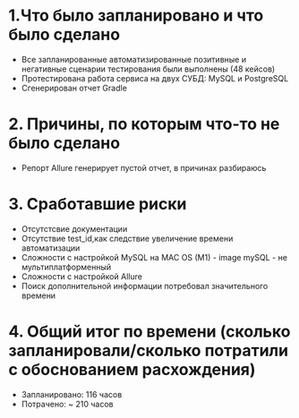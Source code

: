 # 1.Что было запланировано и что было сделано
- Все запланированные автоматизированные позитивные и негативные сценарии тестирования были выполнены (48 кейсов)
- Протестирована работа сервиса на двух СУБД: MySQL и PostgreSQL
- Сгенерирован отчет Gradle
# 2. Причины, по которым что-то не было сделано
- Репорт Allure генерирует пустой отчет, в причинах разбираюсь
# 3. Сработавшие риски
- Отсутстсвие документации
- Отсутствие test_id,как следствие увеличение времени автоматизации
- Сложности с настройкой MySQL на MAC OS (M1) - image mySQL - не мультиплатформенный
- Сложности с настройкой Allure
- Поиск дополнительной информации потребовал значительного времени
# 4. Общий итог по времени (сколько запланировали/сколько потратили с обоснованием расхождения)
- Запланировано: 116 часов
- Потрачено: ~ 210 часов
